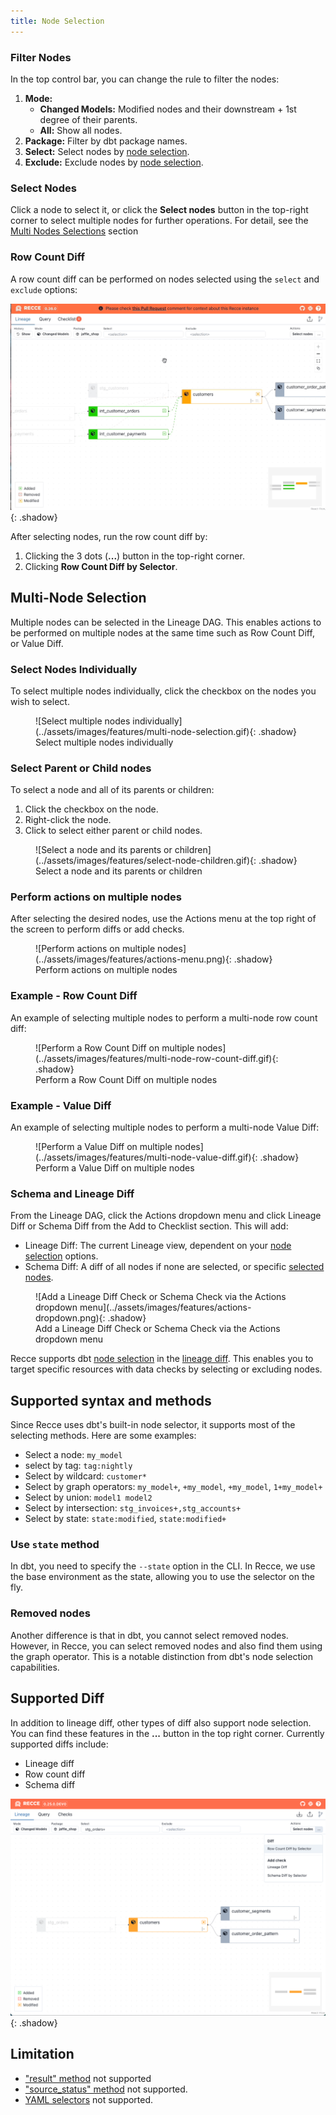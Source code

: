 ```yaml
---
title: Node Selection
---
```


### Filter Nodes

In the top control bar, you can change the rule to filter the nodes:

1. **Mode:**
   - **Changed Models:** Modified nodes and their downstream + 1st degree of their parents.
   - **All:** Show all nodes.
1. **Package:** Filter by dbt package names.
1. **Select:** Select nodes by [node selection](./node-selection.md).
1. **Exclude:** Exclude nodes by [node selection](./node-selection.md).

### Select Nodes

Click a node to select it, or click the **Select nodes** button in the top-right corner to select multiple nodes for further operations. For detail, see the [Multi Nodes Selections](#multi-nodes-selection) section

### Row Count Diff

A row count diff can be performed on nodes selected using the `select` and `exclude` options:

![](../assets/images/features/row-count-diff-selector.gif){: .shadow}

After selecting nodes, run the row count diff by:

1. Clicking the 3 dots (**...**) button in the top-right corner.
2. Clicking **Row Count Diff by Selector**.


## Multi-Node Selection

Multiple nodes can be selected in the Lineage DAG. This enables actions to be performed on multiple nodes at the same time such as Row Count Diff, or Value Diff.

### Select Nodes Individually

To select multiple nodes individually, click the checkbox on the nodes you wish to select.

<figure markdown>
  ![Select multiple nodes individually](../assets/images/features/multi-node-selection.gif){: .shadow}
  <figcaption>Select multiple nodes individually</figcaption>
</figure>

### Select Parent or Child nodes

To select a node and all of its parents or children:

1. Click the checkbox on the node.
2. Right-click the node.
3. Click to select either parent or child nodes.

<figure markdown>
  ![Select a node and its parents or children](../assets/images/features/select-node-children.gif){: .shadow}
  <figcaption>Select a node and its parents or children</figcaption>
</figure>

### Perform actions on multiple nodes

After selecting the desired nodes, use the Actions menu at the top right of the screen to perform diffs or add checks.

<figure markdown>
  ![Perform actions on multiple nodes](../assets/images/features/actions-menu.png){: .shadow}
  <figcaption>Perform actions on multiple nodes</figcaption>
</figure>

### Example - Row Count Diff

An example of selecting multiple nodes to perform a multi-node row count diff:

<figure markdown>
  ![Perform a Row Count Diff on multiple nodes](../assets/images/features/multi-node-row-count-diff.gif){: .shadow}
  <figcaption>Perform a Row Count Diff on multiple nodes</figcaption>
</figure>

### Example - Value Diff

An example of selecting multiple nodes to perform a multi-node Value Diff:

<figure markdown>
  ![Perform a Value Diff on multiple nodes](../assets/images/features/multi-node-value-diff.gif){: .shadow}
  <figcaption>Perform a Value Diff on multiple nodes</figcaption>
</figure>


### Schema and Lineage Diff

From the Lineage DAG, click the Actions dropdown menu and click Lineage Diff or Schema Diff from the Add to Checklist section. This will add:

- Lineage Diff: The current Lineage view, dependent on your <a href="#select-nodes">node selection</a> options.
- Schema Diff: A diff of all nodes if none are selected, or specific <a href="#multi-node-selection">selected nodes</a>.

<figure markdown>
  ![Add a Lineage Diff Check or Schema Check via the Actions dropdown menu](../assets/images/features/actions-dropdown.png){: .shadow}
  <figcaption>Add a Lineage Diff Check or Schema Check via the Actions dropdown menu</figcaption>
</figure>



Recce supports dbt [node selection](https://docs.getdbt.com/reference/node-selection/syntax) in the [lineage diff](./lineage.md#lineage-diff). This enables you to target specific resources with data checks by selecting or excluding nodes.

## Supported syntax and methods

Since Recce uses dbt's built-in node selector, it supports most of the selecting methods. Here are some examples:

- Select a node: `my_model`
- select by tag: `tag:nightly`
- Select by wildcard: `customer*`
- Select by graph operators:  `my_model+`, `+my_model`, `+my_model`, `1+my_model+`
- Select by union: `model1 model2`
- Select by intersection: `stg_invoices+,stg_accounts+`
- Select by state: `state:modified`, `state:modified+`


### Use `state` method

In dbt, you need to specify the `--state` option in the CLI. In Recce, we use the base environment as the state, allowing you to use the selector on the fly.


### Removed nodes
Another difference is that in dbt, you cannot select removed nodes. However, in Recce, you can select removed nodes and also find them using the graph operator. This is a notable distinction from dbt's node selection capabilities.


## Supported Diff

In addition to lineage diff, other types of diff also support node selection. You can find these features in the **...** button in the top right corner. Currently supported diffs include:

- Lineage diff
- Row count diff
- Schema diff

![](../assets/images/features/node-selection.png){: .shadow}

## Limitation

- ["result" method](https://docs.getdbt.com/reference/node-selection/syntax#the-result-status) not supported
- ["source_status" method](https://docs.getdbt.com/reference/node-selection/syntax#the-source_status-status) not supported.
- [YAML selectors](https://docs.getdbt.com/reference/node-selection/yaml-selectors) not supported.
